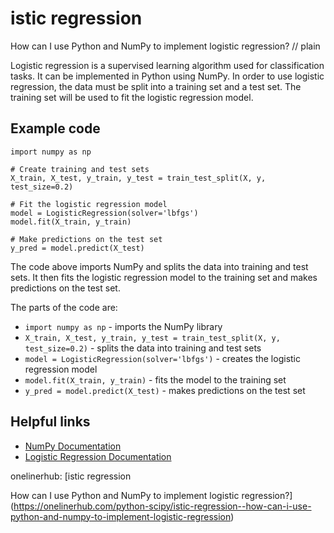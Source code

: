 # istic regression

How can I use Python and NumPy to implement logistic regression?
// plain

Logistic regression is a supervised learning algorithm used for classification tasks. It can be implemented in Python using NumPy. In order to use logistic regression, the data must be split into a training set and a test set. The training set will be used to fit the logistic regression model.

## Example code

```
import numpy as np

# Create training and test sets
X_train, X_test, y_train, y_test = train_test_split(X, y, test_size=0.2)

# Fit the logistic regression model
model = LogisticRegression(solver='lbfgs')
model.fit(X_train, y_train)

# Make predictions on the test set
y_pred = model.predict(X_test)
```

The code above imports NumPy and splits the data into training and test sets. It then fits the logistic regression model to the training set and makes predictions on the test set.

The parts of the code are:

* `import numpy as np` - imports the NumPy library
* `X_train, X_test, y_train, y_test = train_test_split(X, y, test_size=0.2)` - splits the data into training and test sets
* `model = LogisticRegression(solver='lbfgs')` - creates the logistic regression model
* `model.fit(X_train, y_train)` - fits the model to the training set
* `y_pred = model.predict(X_test)` - makes predictions on the test set

## Helpful links

* [NumPy Documentation](https://numpy.org/doc/)
* [Logistic Regression Documentation](https://scikit-learn.org/stable/modules/generated/sklearn.linear_model.LogisticRegression.html)

onelinerhub: [istic regression

How can I use Python and NumPy to implement logistic regression?](https://onelinerhub.com/python-scipy/istic-regression--how-can-i-use-python-and-numpy-to-implement-logistic-regression)